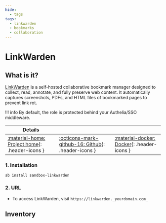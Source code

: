 ```yaml
---
hide:
  - tags
tags:
  - linkwarden
  - bookmarks
  - collaboration
---
```


# LinkWarden

## What is it?

[LinkWarden](https://linkwarden.app/) is a self-hosted collaborative bookmark manager designed to collect, read, annotate, and fully preserve web content. It automatically captures screenshots, PDFs, and HTML files of bookmarked pages to prevent link rot.

!!! info
    By default, the role is protected behind your Authelia/SSO middleware.

| Details     |             |             |
|-------------|-------------|-------------|
| [:material-home: Project home](https://linkwarden.app/){: .header-icons } | [:octicons-mark-github-16: Github](https://github.com/linkwarden/linkwarden){: .header-icons } | [:material-docker: Docker](https://github.com/linkwarden/linkwarden/pkgs/container/linkwarden){: .header-icons }|

### 1. Installation

``` shell
sb install sandbox-linkwarden
```

### 2. URL

- To access LinkWarden, visit `https://linkwarden._yourdomain.com_`

## Inventory
<!-- BEGIN SALTBOX MANAGED VARIABLES SECTION -->
<!-- END SALTBOX MANAGED VARIABLES SECTION -->
